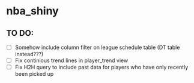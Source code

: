 # nba_shiny

## TO DO:
- [ ] Somehow include column filter on league schedule table (DT table instead???)
- [ ] Fix continious trend lines in player_trend view
- [ ] Fix H2H query to include past data for players who have only recently been picked up
